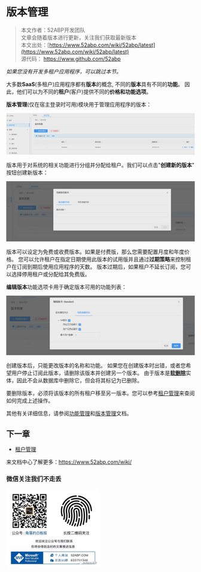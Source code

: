 # 版本管理

> 本文作者：52ABP开发团队 </br>
> 文章会随着版本进行更新，关注我们获取最新版本 </br>
> 本文出处：[https://www.52abp.com/wiki/52abp/latest](https://www.52abp.com/wiki/52abp/latest) </br>
> 源代码： https://www.github.com/52abp </br>






*如果您没有开发多租户应用程序，可以跳过本节。*

大多数**SaaS**(多租户)应用程序都有**版本**的概念, 不同的**版本**具有不同的**功能**。
因此，他们可以为不同的**租户**(客户)提供不同的**价格和功能选项**。 

**版本管理**(仅在宿主登录时可用)模块用于管理应用程序的版本：

![版本管理](images/Features-52ABP-NG-Edition-Management-1.png)

版本用于对系统的相关功能进行分组并分配给租户。我们可以点击"**创建新的版本**" 按钮创建新版本：

![创建新的版本](images/Features-52ABP-NG-Edition-Management-2.png)

版本可以设定为免费或收费版本。如果是付费版，那么您需要配置月度和年度价格。
您可以允许租户在指定日期使用此版本的试用版并且通过**过期策略**来控制租户在订阅到期后使用应用程序的天数。
版本过期后，如果租户不延长订阅，您可以选择停用租户或分配给其免费版。

**编辑版本**功能选项卡用于确定版本可用的功能列表：

![编辑版本](images/Features-52ABP-NG-Edition-Management-3.png)

创建版本后，只能更改版本的名称和功能。
如果您在创建版本时出错，或者您希望用户停止订阅此版本，请删除该版本并创建另一个版本。
由于版本是[**软删除**](https://segmentfault.com/a/1190000016058823?utm_source=tag-newest)实体，因此不会从数据库中删除它，但会将其标记为已删除。

要删除版本，必须将该版本的所有租户移至另一版本。您可以参考[租户管理](Features-52ABP-NG-Tenant-Management.md)来查阅如何完成上述操作。

其他有关详细信息，请参阅[功能管理](need-help.md)和[版本管理](need-help.md)文档。

## 下一章

 -  [租户管理](Features-52ABP-NG-Tenant-Management.md)


来文档中心了解更多：https://www.52abp.com/wiki/ 

### 微信关注我们不走丢

<img src="https://raw.githubusercontent.com/52ABP/Documents/V0.16/src/mvc/images/jiaoluowechat.png" class="img-fluid text-center " alt="公众号：角落的白板报" style="
    height: 80;
    width: 250px;"/>
